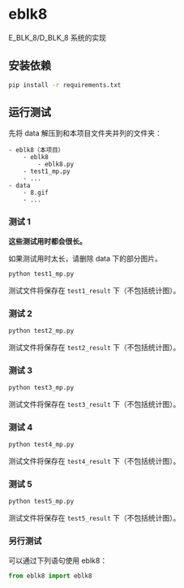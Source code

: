 # eblk8

E_BLK_8/D_BLK_8 系统的实现

## 安装依赖

```bash
pip install -r requirements.txt
```

## 运行测试

先将 data 解压到和本项目文件夹并列的文件夹：

```plain
- eblk8（本项目）
    - eblk8
        - eblk8.py
    - test1_mp.py
    - ...
- data
    - 8.gif
    - ...
```

### 测试 1

**这些测试用时都会很长。**

如果测试用时太长，请删除 data 下的部分图片。

```bash
python test1_mp.py
```

测试文件将保存在 `test1_result` 下（不包括统计图）。

### 测试 2

```bash
python test2_mp.py
```

测试文件将保存在 `test2_result` 下（不包括统计图）。

### 测试 3

```bash
python test3_mp.py
```

测试文件将保存在 `test3_result` 下（不包括统计图）。

### 测试 4

```bash
python test4_mp.py
```

测试文件将保存在 `test4_result` 下（不包括统计图）。

### 测试 5

```bash
python test5_mp.py
```

测试文件将保存在 `test5_result` 下（不包括统计图）。

### 另行测试

可以通过下列语句使用 eblk8：

```python
from eblk8 import eblk8
```
